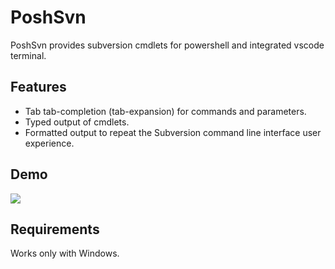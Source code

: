 ﻿# PoshSvn

PoshSvn provides subversion cmdlets for powershell and integrated vscode terminal.

## Features

- Tab tab-completion (tab-expansion) for commands and parameters.
- Typed output of cmdlets.
- Formatted output to repeat the Subversion command line interface user experience.

## Demo

![](https://github.com/rinrab/poshsvn/blob/trunk/PoshSvn.VSCode/demo.gif?raw=true)

## Requirements

Works only with Windows.

